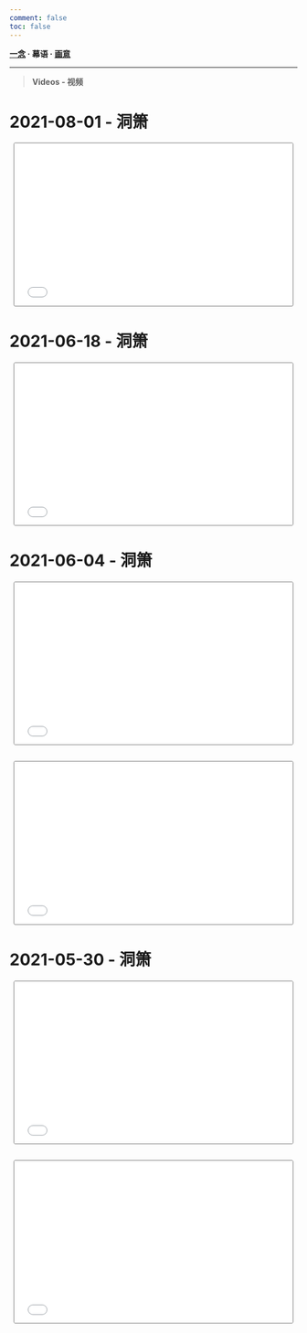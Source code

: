 ```yaml
---
comment: false
toc: false
---
```


<style type="text/css">
.iframe-container {
    overflow: hidden;
    padding-top: 56.42%;
    position: relative;
    margin: 1em .5em 2em .5em;
    border: 1px solid grey;
    border-radius: 3px;
}

.iframe-container iframe {
    border: 0;
    height: 100%;
    left: 0;
    right:0;
    position: absolute;
    top: 0;
    width: 100%;
}
</style>

**[一念](/moments)  ·  幕语  ·  [画意](/photos)**

---

> **Videos - 视频**

# 2021-08-01 - 洞箫

<div class="iframe-container">
    <iframe src="/video/xiao/20210801.mp4" scrolling="no" border="0" frameborder="no" framespacing="0" allowfullscreen="true"> </iframe>
</div>

# 2021-06-18 - 洞箫

<div class="iframe-container">
    <iframe src="/video/xiao/20210618.mp4" scrolling="no" border="0" frameborder="no" framespacing="0" allowfullscreen="true"> </iframe>
</div>

# 2021-06-04 - 洞箫

<div class="iframe-container">
    <iframe src="/video/xiao/202106041.mp4" scrolling="no" border="0" frameborder="no" framespacing="0" allowfullscreen="true"> </iframe>
</div>
<div class="iframe-container">
    <iframe src="/video/xiao/202106042.mp4" scrolling="no" border="0" frameborder="no" framespacing="0" allowfullscreen="true"> </iframe>
</div>

# 2021-05-30 - 洞箫

<div class="iframe-container">
    <iframe src="/video/xiao/202105301.mp4" scrolling="no" border="0" frameborder="no" framespacing="0" allowfullscreen="true"> </iframe>
</div>
<div class="iframe-container">
    <iframe src="/video/xiao/202105302.mp4" scrolling="no" border="0" frameborder="no" framespacing="0" allowfullscreen="true"> </iframe>
</div>

